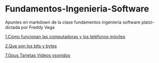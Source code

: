 # Fundamentos-Ingenieria-Software
Apuntes en markdown de la clase fundamentos ingeniería software platzi-dictada por Freddy Vega

[1.Cómo funcionan las computadoras y los teléfonos móviles](https://github.com/lcarloszapatag/Fundamentos-Ingenieria-Software/blob/main/Como-Funcionan-computadores-moviles.md)

[2.Que son los bits y bytes](https://github.com/lcarloszapatag/Fundamentos-Ingenieria-Software/blob/main/Qu%C3%A9-son-Bits-%20y-Bytes.md)

[7.Gpus Tarjetas Videos ysonidos](https://github.com/lcarloszapatag/Fundamentos-Ingenieria-Software/blob/main/Gpus-Tarjetas-Video-Sonido.md)


